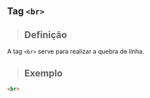 ## Tag `<br>`

> ## **Definição**

A tag `<br>` serve para realizar a quebra de linha.

> ## **Exemplo**

```html
<br>
```